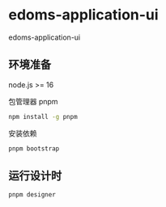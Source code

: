 # edoms-application-ui

edoms-application-ui

## 环境准备

node.js >= 16

包管理器 pnpm

```bash
npm install -g pnpm
```

安装依赖

```bash
pnpm bootstrap
```

## 运行设计时

```bash
pnpm designer
```
